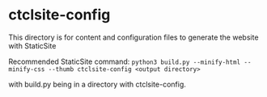# ctclsite-config
This directory is for content and configuration files to generate the website with StaticSite

Recommended StaticSite command:
`python3 build.py --minify-html --minify-css --thumb ctclsite-config <output directory>`

with build.py being in a directory with ctclsite-config.
